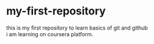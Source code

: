 # my-first-repository
this is my first repository to learn basics of git and github
<br>
i am learning on coursera platform.
